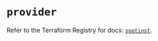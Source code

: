 # `provider`

Refer to the Terraform Registry for docs: [`spotinst`](https://registry.terraform.io/providers/spotinst/spotinst/1.229.0/docs).
